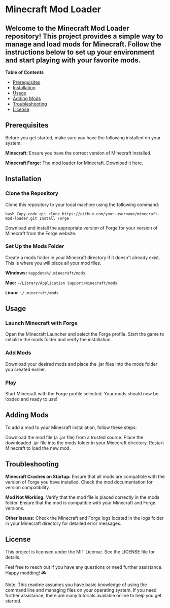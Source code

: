 # Minecraft Mod Loader

## Welcome to the Minecraft Mod Loader repository! This project provides a simple way to manage and load mods for Minecraft. Follow the instructions below to set up your environment and start playing with your favorite mods.

**Table of Contents**

* [Prerequisites](https://github.com/csteel217/MinecraftMods?tab=readme-ov-file#prerequisites)
* [Installation](https://github.com/csteel217/MinecraftMods?tab=readme-ov-file#installation)
* [Usage](https://github.com/csteel217/MinecraftMods?tab=readme-ov-file#usage)
* [Adding Mods](https://github.com/csteel217/MinecraftMods?tab=readme-ov-file#adding-mods)
* [Troubleshooting](https://github.com/csteel217/MinecraftMods?tab=readme-ov-file#troubleshooting)
* [License](https://github.com/csteel217/MinecraftMods?tab=readme-ov-file#license)

## Prerequisites

Before you get started, make sure you have the following installed on your system:

**Minecraft:** Ensure you have the correct version of Minecraft installed.

**Minecraft Forge:** The mod loader for Minecraft. Download it here.

## Installation

### Clone the Repository

Clone this repository to your local machine using the following command:

`bash
Copy code
git clone https://github.com/your-username/minecraft-mod-loader.git
Install Forge`

Download and install the appropriate version of Forge for your version of Minecraft from the Forge website.

### Set Up the Mods Folder

Create a mods folder in your Minecraft directory if it doesn't already exist. This is where you will place all your mod files.

**Windows:** `%appdata%/.minecraft/mods`

**Mac:** `~/Library/Application Support/minecraft/mods`

**Linux:** `~/.minecraft/mods`

## Usage

### Launch Minecraft with Forge

Open the Minecraft Launcher and select the Forge profile. Start the game to initialize the mods folder and verify the installation.

### Add Mods

Download your desired mods and place the .jar files into the mods folder you created earlier.

### Play

Start Minecraft with the Forge profile selected. Your mods should now be loaded and ready to use!

## Adding Mods

To add a mod to your Minecraft installation, follow these steps:

Download the mod file (a .jar file) from a trusted source.
Place the downloaded .jar file into the mods folder in your Minecraft directory.
Restart Minecraft to load the new mod.

## Troubleshooting

**Minecraft Crashes on Startup:** Ensure that all mods are compatible with the version of Forge you have installed. Check the mod documentation for version compatibility.

**Mod Not Working:** Verify that the mod file is placed correctly in the mods folder. Ensure that the mod is compatible with your Minecraft and Forge versions.

**Other Issues:** Check the Minecraft and Forge logs located in the logs folder in your Minecraft directory for detailed error messages.

## License

This project is licensed under the MIT License. See the LICENSE file for details.

Feel free to reach out if you have any questions or need further assistance. Happy modding! 🎮

Note: This readme assumes you have basic knowledge of using the command line and managing files on your operating system. If you need further assistance, there are many tutorials available online to help you get started.
